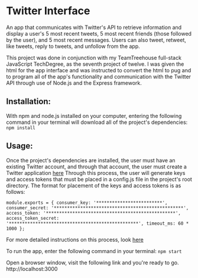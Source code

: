 # Twitter Interface

An app that communicates with Twitter's API to retrieve information and display a user's 5 most recent tweets, 5 most recent friends (those followed by the user), and 5 most recent messages. Users can also tweet, retweet, like tweets, reply to tweets, and unfollow from the app.

This project was done in conjunction with my TeamTreehouse full-stack JavaScript TechDegree, as the seventh project of twelve. I was given the html for the app interface and was instructed to convert the html to pug and to program all of the app's functionality and communication with the Twitter API through use of Node.js and the Express framework.

## Installation:

With npm and node.js installed on your computer, entering the following command in your terminal will download all of the project's dependencies:
`npm install`

## Usage:

Once the project's dependencies are installed, the user must have an existing Twitter account, and through that account, the user must create a Twitter application [here](https://apps.twitter.com) Through this process, the user will generate keys and access tokens that must be placed in a config.js file in the project's root directory. The format for placement of the keys and access tokens is as follows:

`module.exports = {
  consumer_key: '*************************',
  consumer_secret: '*************************************************',
  access_token: '*************************************************',
  access_token_secret: '*************************************************',
  timeout_ms: 60 * 1000
};`

For more detailed instructions on this process, look [here](http://iag.me/socialmedia/how-to-create-a-twitter-app-in-8-easy-steps/)

To run the app, enter the following command in your terminal:
`npm start`

Open a browser window, visit the following link and you're ready to go.
http://localhost:3000
